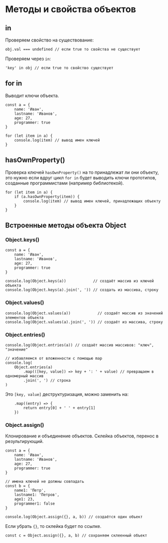 # Методы и свойства объектов

## in
Проверяем свойство на существование:

    obj.val === undefined // если true то свойства не существует

Проверяем через `in`:

    'key' in obj // если true то свойство существует

## for in
Выводит ключи объекта.

    const a = {
        name: 'Иван',
        lastname: 'Иванов',
        age: 27,
        programmer: true
    }

    for (let item in a) {
        console.log(item) // вывод имен ключей
    }

## hasOwnProperty()
Проверка ключей `hasOwnProperty()` на то принадлежат ли они объекту, это нужно если вдруг цикл `for in` будет выводить ключи прототипов, созданные программистами (например библиотекой).

    for (let item in a) {
        if (a.hasOwnProperty(item)) {
            console.log(item) // вывод имен ключей, принадлежащих объекту
        }
    }

## Встроенные методы объекта Object

### Object.keys()

    const a = {
        name: 'Иван',
        lastname: 'Иванов',
        age: 27,
        programmer: true
    }

    console.log(Object.keys(a))            // создаёт массив из ключей объекта
    console.log(Object.keys(a).join(', ')) // создать из массива, строку

### Object.values()

    console.log(Object.values(a))            // создаёт массив из значений элементов объекта
    console.log(Object.values(a).join(', ')) // создаёт из массива, строку

### Object.entries()

    console.log(Object.entries(a)) // создаёт массив массивов: "ключ", "значение"

    // избавляемся от вложенности с помощью map
    console.log(
        Object.entries(a)
            .map(([key, value]) => key + ': ' + value) // превращаем в одномерный массив
            .join(', ') // строка
    )

Это `[key, value]` деструктуризация, можно заменить на:

        .map((entry) => {
            return entry[0] + ' ' + entry[1]
        })

### Object.assign()
Клонирование и объединение объектов. Склейка объектов, перенос в результирующий.

    const a = {
        name: 'Иван',
        lastname: 'Иванов',
        age: 27,
        programmer: true
    }

    // имена ключей не должны совпадать
    const b = {
        name1: 'Петр',
        lastname1: 'Петров',
        age1: 23,
        programmer1: false
    }

    console.log(Object.assign({}, a, b)) // создаётся один объект

Если убрать `{}`, то склейка будет по ссылке.

    const c = Object.assign({}, a, b) // сохраняем склеенный объект
